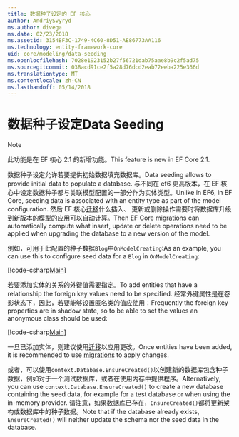 ```yaml
---
title: 数据种子设定的 EF 核心
author: AndriySvyryd
ms.author: divega
ms.date: 02/23/2018
ms.assetid: 3154BF3C-1749-4C60-8D51-AE86773AA116
ms.technology: entity-framework-core
uid: core/modeling/data-seeding
ms.openlocfilehash: 7028e1923152b27f56721dab75aae8b9c2f5ad75
ms.sourcegitcommit: 038acd91ce2f5a28d76dcd2eab72eeba225e366d
ms.translationtype: MT
ms.contentlocale: zh-CN
ms.lasthandoff: 05/14/2018
---
```

# <a name="data-seeding"></a><span data-ttu-id="b867e-102">数据种子设定</span><span class="sxs-lookup"><span data-stu-id="b867e-102">Data Seeding</span></span>

> [!NOTE]  
> <span data-ttu-id="b867e-103">此功能是在 EF 核心 2.1 的新增功能。</span><span class="sxs-lookup"><span data-stu-id="b867e-103">This feature is new in EF Core 2.1.</span></span>

<span data-ttu-id="b867e-104">数据种子设定允许若要提供初始数据填充数据库。</span><span class="sxs-lookup"><span data-stu-id="b867e-104">Data seeding allows to provide initial data to populate a database.</span></span> <span data-ttu-id="b867e-105">与不同在 ef6 更高版本，在 EF 核心中设定数据种子都与关联模型配置的一部分作为实体类型。</span><span class="sxs-lookup"><span data-stu-id="b867e-105">Unlike in EF6, in EF Core, seeding data is associated with an entity type as part of the model configuration.</span></span> <span data-ttu-id="b867e-106">然后 EF 核心[迁移](xref:core/managing-schemas/migrations/index)什么插入、 更新或删除操作需要时将数据库升级到新版本的模型的应用可以自动计算。</span><span class="sxs-lookup"><span data-stu-id="b867e-106">Then EF Core [migrations](xref:core/managing-schemas/migrations/index) can automatically compute what insert, update or delete operations need to be applied when upgrading the database to a new version of the model.</span></span>

<span data-ttu-id="b867e-107">例如，可用于此配置的种子数据`Blog`中`OnModelCreating`:</span><span class="sxs-lookup"><span data-stu-id="b867e-107">As an example, you can use this to configure seed data for a `Blog` in `OnModelCreating`:</span></span>

[!code-csharp[Main](../../../samples/core/DataSeeding/DataSeedingContext.cs?name=BlogSeed)]

<span data-ttu-id="b867e-108">若要添加实体的关系的外键值需要指定。</span><span class="sxs-lookup"><span data-stu-id="b867e-108">To add entities that have a relationship the foreign key values need to be specified.</span></span> <span data-ttu-id="b867e-109">经常外键属性是在卷影状态下，因此，若要能够设置匿名类的值应使用：</span><span class="sxs-lookup"><span data-stu-id="b867e-109">Frequently the foreign key properties are in shadow state, so to be able to set the values an anonymous class should be used:</span></span>

[!code-csharp[Main](../../../samples/core/DataSeeding/DataSeedingContext.cs?name=PostSeed)]

<span data-ttu-id="b867e-110">一旦已添加实体，则建议使用[迁移](xref:core/managing-schemas/migrations/index)以应用更改。</span><span class="sxs-lookup"><span data-stu-id="b867e-110">Once entities have been added, it is recommended to use [migrations](xref:core/managing-schemas/migrations/index) to apply changes.</span></span> 

<span data-ttu-id="b867e-111">或者，可以使用`context.Database.EnsureCreated()`以创建新的数据库包含种子数据，例如对于一个测试数据库，或者在使用内存中提供程序。</span><span class="sxs-lookup"><span data-stu-id="b867e-111">Alternatively, you can use `context.Database.EnsureCreated()` to create a new database containing the seed data, for example for a test database or when using the in-memory provider.</span></span> <span data-ttu-id="b867e-112">请注意，如果数据库已存在，`EnsureCreated()`都将更新架构或数据库中的种子数据。</span><span class="sxs-lookup"><span data-stu-id="b867e-112">Note that if the database already exists, `EnsureCreated()` will neither update the schema nor the seed data in the database.</span></span>
